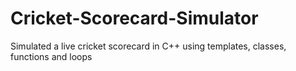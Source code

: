 # Cricket-Scorecard-Simulator
Simulated a live cricket scorecard in C++ using templates, classes, functions and loops
